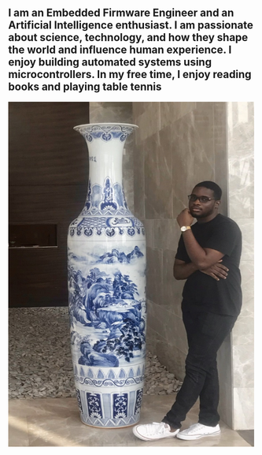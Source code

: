 <!-- <img width="500" height="400" alt="Screenshot 2020-11-21 at 11 06 31 PM" class="center" src="https://user-images.githubusercontent.com/52134849/102813441-17b29880-43c9-11eb-8f33-be0775acdab2.jpeg"> -->

<!-- ![image](https://github.com/olaleyeayoola/olaleyeayoola.github.io/blob/main/ayoola.jpg) -->

## I am an Embedded Firmware Engineer and an Artificial Intelligence enthusiast. I am passionate about science, technology, and how they shape the world and influence human experience. I enjoy building automated systems using microcontrollers. In my free time, I enjoy reading books and playing table tennis

<img width="500" height="700" alt="ayoola.jpg" class="center" src="ayoola.jpg">
